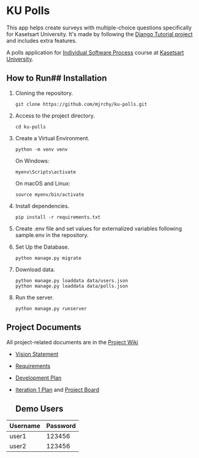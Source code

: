 # KU Polls

This app helps create surveys with multiple-choice questions specifically for Kasetsart University. It's made by following the [Django Tutorial project](https://docs.djangoproject.com/en/3.1/intro/tutorial01/) and includes extra features. 

A polls application for [Individual Software Process](https://cpske.github.io/ISP) course at [Kasetsart University](https://ku.ac.th).

## How to Run## Installation
1. Cloning the repository.
   ```
   git clone https://github.com/mjrchy/ku-polls.git
   ```
2. Access to the project directory.
   ```
   cd ku-polls
   ```
3. Create a Virtual Environment.
   ```
   python -m venv venv
   ```
   On Windows:

   ```
   myenv\Scripts\activate
   ```
   On macOS and Linux:
   ```
   source myenv/bin/activate
   ```
4. Install dependencies.
   ```
   pip install -r requirements.txt
   ```

5. Create .env file and set values for externalized variables following sample.env in the repository.
6. Set Up the Database.
   ```
   python manage.py migrate
   ```
7. Download data.
   ```
   python manage.py loaddata data/users.json
   python manage.py loaddata data/polls.json
   ```
8. Run the server.
   ```
   python manage.py runserver
   ```


## Project Documents

All project-related documents are in the [Project Wiki](../../wiki/Home)

- [Vision Statement](../../wiki/Vision%20Statement)
- [Requirements](../../wiki/Requirements)
- [Development Plan](../../wiki/Development%20Plan)
- [Iteration 1 Plan](../../wiki/Iteration%201%20Plan) and [Project Board](../../projects/1)

  ## Demo Users
| Username  | Password        |
|-----------|-----------------|
|   user1   | 123456 |
|   user2   | 123456 |
